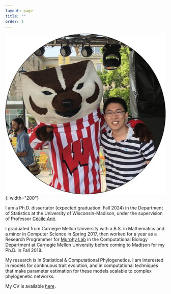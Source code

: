 ```yaml
---
layout: page
title: ""
order: 1
---
```


![](/images/profile.png){: width="200"}

I am a Ph.D. dissertator (expected graduation: Fall 2024) in the Department of
Statistics at the University of Wisconsin-Madison, under the supervision of
Professor [Cécile Ané](https://pages.stat.wisc.edu/~ane/).

I graduated from Carnegie Mellon University with a B.S. in Mathematics and a
minor in Computer Science in Spring 2017, then worked for a year as a Research
Programmer for [Murphy Lab](https://murphylab.cbd.cmu.edu) in the Computational
Biology Department at Carnegie Mellon University before coming to Madison for
my Ph.D. in Fall 2018.

My research is in Statistical & Computational Phylogenetics. I am interested in
models for continuous trait evolution, and in computational techniques that
make parameter estimation for these models scalable to complex phylogenetic
networks.

My CV is available [here](/files/cv.pdf).